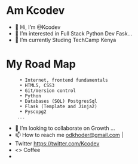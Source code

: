  # Am Kcodev
  
- 👋 Hi, I’m @Kcodev
- 👀 I’m interested in Full Stack Python Dev Fask...
- 🌱 I’m currently Studing TechCamp Kenya

# My Road Map

         • Internet, frontend fundamentals
         • HTML5, CSS3
         • Git/Version control
         • Python
         • Databases (SQL) PostgresSql 
         • Flask (Template and Jinja2)
         • Pyscopg2
        ...
- 💞️ I’m looking to collaborate on Growth ...
- 📫 How to reach me odkhoder@gmail.com | 
-    Twitter https://twitter.com/Kcodev
- <> Coffee 
- 

<!---
Kcodev/Kcodev is a ✨ special ✨ repository because its `README.md` (this file) appears on your GitHub profile.
You can click the Preview link to take a look at your changes.
--->
